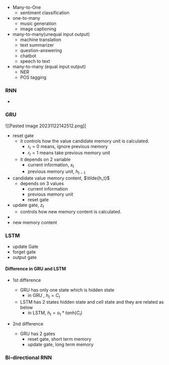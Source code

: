 
- Many-to-One
	- sentiment classification
- one-to-many
	- music generation
	- image captioning
- many-to-many(unequal input output)
	- machine translation
	- text summarizer
	- question-answering
	- chatbot
	- speech to text 
- many-to-many (equal input output)
	- NER
	- POS tagging

### RNN
- 

### GRU
![[Pasted image 20231122142512.png]]
- reset gate
	- it controls how the value candidate memory unit is calculated.
		- $r_t=0$ means, ignore previous memory
		- $r_t=1$ means take previous memory unit 
	- it depends on 2 variable
		- current information, $x_t$
		- previous memory unit, $h_{t-1}$
- candidate value memory content, $\tilde{h_t}$
	- depends on 3 values
		- current information
		- previous memory unit
		- reset gate
- update gate, $z_t$
	- controls how new memory content is calculated.
- 
- new memory content
### LSTM
- update Gate
- forget gate
- output gate

#### Difference in GRU and LSTM
- 1st difference
	- GRU has only one state which is hidden state
		- in GRU , $h_t=C_t$
	- LSTM has 2 states hidden state and cell state and they are related as below
		- in LSTM, $h_t=o_t*tanh(C_t)$ 

- 2nd difference
	- GRU has 2 gates
		- reset gate, short term memory
		- update gate, long term memory


### Bi-directional RNN